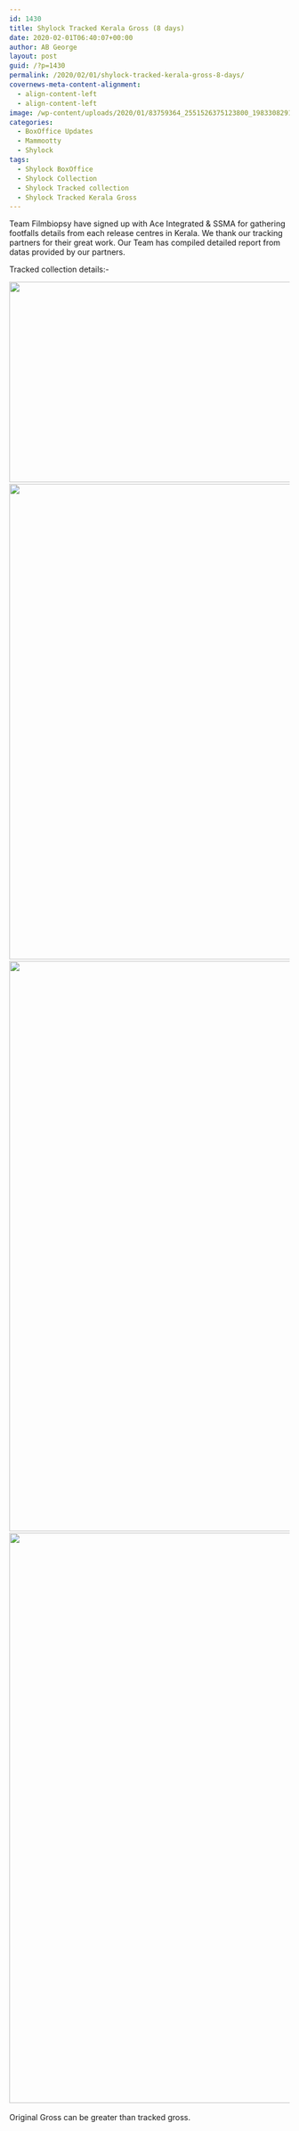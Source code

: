```yaml
---
id: 1430
title: Shylock Tracked Kerala Gross (8 days)
date: 2020-02-01T06:40:07+00:00
author: AB George
layout: post
guid: /?p=1430
permalink: /2020/02/01/shylock-tracked-kerala-gross-8-days/
covernews-meta-content-alignment:
  - align-content-left
  - align-content-left
image: /wp-content/uploads/2020/01/83759364_2551526375123800_1983308291182166016_o.jpg
categories:
  - BoxOffice Updates
  - Mammootty
  - Shylock
tags:
  - Shylock BoxOffice
  - Shylock Collection
  - Shylock Tracked collection
  - Shylock Tracked Kerala Gross
---
```

Team Filmbiopsy have signed up with Ace Integrated & SSMA for gathering footfalls details from each release centres in Kerala. We thank our tracking partners for their great work. Our Team has compiled detailed report from datas provided by our partners. 

Tracked collection details:-

<img loading="lazy" width="862" height="360" src="/wp-content/uploads/2020/02/IMG-20200201-WA0007.jpg" alt="" class="wp-image-1431" srcset="/wp-content/uploads/2020/02/IMG-20200201-WA0007.jpg 862w, /wp-content/uploads/2020/02/IMG-20200201-WA0007-300x125.jpg 300w, /wp-content/uploads/2020/02/IMG-20200201-WA0007-768x321.jpg 768w" sizes="(max-width: 862px) 100vw, 862px" />  <img loading="lazy" width="862" height="854" src="/wp-content/uploads/2020/02/0_IMG-20200201-WA0006_watermark_Sat_01022020_120343.jpg" alt="" class="wp-image-1432" srcset="/wp-content/uploads/2020/02/0_IMG-20200201-WA0006_watermark_Sat_01022020_120343.jpg 862w, /wp-content/uploads/2020/02/0_IMG-20200201-WA0006_watermark_Sat_01022020_120343-300x297.jpg 300w, /wp-content/uploads/2020/02/0_IMG-20200201-WA0006_watermark_Sat_01022020_120343-150x150.jpg 150w, /wp-content/uploads/2020/02/0_IMG-20200201-WA0006_watermark_Sat_01022020_120343-768x761.jpg 768w" sizes="(max-width: 862px) 100vw, 862px" /> <img loading="lazy" width="662" height="1024" src="/wp-content/uploads/2020/02/1_IMG-20200201-WA0005_watermark_Sat_01022020_120343-662x1024.jpg" alt="" class="wp-image-1433" srcset="/wp-content/uploads/2020/02/1_IMG-20200201-WA0005_watermark_Sat_01022020_120343-662x1024.jpg 662w, /wp-content/uploads/2020/02/1_IMG-20200201-WA0005_watermark_Sat_01022020_120343-194x300.jpg 194w, /wp-content/uploads/2020/02/1_IMG-20200201-WA0005_watermark_Sat_01022020_120343-768x1189.jpg 768w, /wp-content/uploads/2020/02/1_IMG-20200201-WA0005_watermark_Sat_01022020_120343.jpg 827w" sizes="(max-width: 662px) 100vw, 662px" /> <img loading="lazy" width="739" height="1024" src="/wp-content/uploads/2020/02/0_IMG-20200201-WA0084_watermark_Sat_01022020_172755-739x1024.jpg" alt="" class="wp-image-1437" srcset="/wp-content/uploads/2020/02/0_IMG-20200201-WA0084_watermark_Sat_01022020_172755-739x1024.jpg 739w, /wp-content/uploads/2020/02/0_IMG-20200201-WA0084_watermark_Sat_01022020_172755-217x300.jpg 217w, /wp-content/uploads/2020/02/0_IMG-20200201-WA0084_watermark_Sat_01022020_172755-768x1064.jpg 768w, /wp-content/uploads/2020/02/0_IMG-20200201-WA0084_watermark_Sat_01022020_172755.jpg 862w" sizes="(max-width: 739px) 100vw, 739px" /><figcaption>Original Gross can be greater than tracked gross.</figcaption>